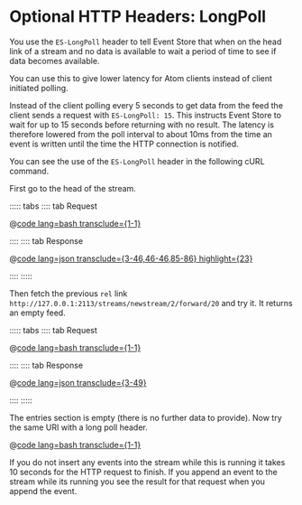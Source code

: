 # Optional HTTP Headers: LongPoll

You use the `ES-LongPoll` header to tell Event Store that when on the head link of a stream and no data is available to wait a period of time to see if data becomes available.

You can use this to give lower latency for Atom clients instead of client initiated polling.

Instead of the client polling every 5 seconds to get data from the feed the client sends a request with `ES-LongPoll: 15`. This instructs Event Store to wait for up to 15 seconds before returning with no result. The latency is therefore lowered from the poll interval to about 10ms from the time an event is written until the time the HTTP connection is notified.

You can see the use of the `ES-LongPoll` header in the following cURL command.

First go to the head of the stream.

::::: tabs
:::: tab Request

@[code lang=bash transclude={1-1}](docs/v5/code-examples/http-api/read-stream.sh)

::::
:::: tab Response

@[code lang=json transclude={3-46,46-46,85-86} highlight={23}](docs/v5/code-examples/http-api/read-stream.sh)

::::
:::::

Then fetch the previous `rel` link `http://127.0.0.1:2113/streams/newstream/2/forward/20` and try it. It returns an empty feed.

::::: tabs
:::: tab Request

@[code lang=bash transclude={1-1}](docs/v5/code-examples/http-api/get-forward-link.sh)

::::
:::: tab Response

@[code lang=json transclude={3-49}](docs/v5/code-examples/http-api/get-forward-link.sh)

::::
:::::

The entries section is empty (there is no further data to provide). Now try the same URI with a long poll header.

@[code lang=bash transclude={1-1}](docs/v5/code-examples/http-api/longpoll.sh)

If you do not insert any events into the stream while this is running it takes 10 seconds for the HTTP request to finish. If you append an event to the stream while its running you see the result for that request when you append the event.
